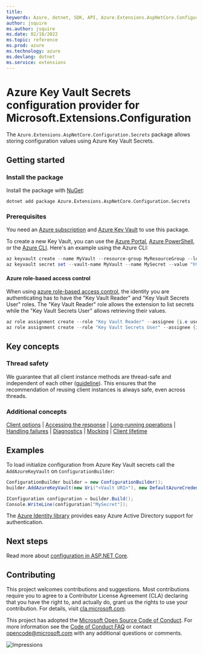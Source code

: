 ```yaml
---
title: 
keywords: Azure, dotnet, SDK, API, Azure.Extensions.AspNetCore.Configuration.Secrets, extensions
author: jsquire
ms.author: jsquire
ms.date: 02/18/2022
ms.topic: reference
ms.prod: azure
ms.technology: azure
ms.devlang: dotnet
ms.service: extensions
---
```

# Azure Key Vault Secrets configuration provider for Microsoft.Extensions.Configuration

The `Azure.Extensions.AspNetCore.Configuration.Secrets` package allows storing configuration values using Azure Key Vault Secrets.

## Getting started

### Install the package

Install the package with [NuGet][nuget]:

```dotnetcli
dotnet add package Azure.Extensions.AspNetCore.Configuration.Secrets
```

### Prerequisites

You need an [Azure subscription][azure_sub] and
[Azure Key Vault][keyvault_doc] to use this package.

To create a new Key Vault, you can use the [Azure Portal][keyvault_create_portal],
[Azure PowerShell][keyvault_create_ps], or the [Azure CLI][keyvault_create_cli].
Here's an example using the Azure CLI:

```Powershell
az keyvault create --name MyVault --resource-group MyResourceGroup --location westus
az keyvault secret set --vault-name MyVault --name MySecret --value "hVFkk965BuUv"
```

#### Azure role-based access control

When using [azure role-based access control](https://docs.microsoft.com/azure/key-vault/general/rbac-guide), the identity you are authenticating has to have the "Key Vault Reader" and "Key Vault Secrets User" roles.
The "Key Vault Reader" role allows the extension to list secrets while the "Key Vault Secrets User" allows retrieving their values.

```powershell
az role assignment create --role "Key Vault Reader" --assignee {i.e user@microsoft.com} --scope /subscriptions/{subscriptionid}/resourcegroups/{resource-group-name}
az role assignment create --role "Key Vault Secrets User" --assignee {i.e user@microsoft.com} --scope /subscriptions/{subscriptionid}/resourcegroups/{resource-group-name}
```

## Key concepts

### Thread safety
We guarantee that all client instance methods are thread-safe and independent of each other ([guideline](https://azure.github.io/azure-sdk/dotnet_introduction.html#dotnet-service-methods-thread-safety)). This ensures that the recommendation of reusing client instances is always safe, even across threads.

### Additional concepts
<!-- CLIENT COMMON BAR -->
[Client options](https://github.com/Azure/azure-sdk-for-net/blob/main/sdk/core/Azure.Core/README.md#configuring-service-clients-using-clientoptions) |
[Accessing the response](https://github.com/Azure/azure-sdk-for-net/blob/main/sdk/core/Azure.Core/README.md#accessing-http-response-details-using-responset) |
[Long-running operations](https://github.com/Azure/azure-sdk-for-net/blob/main/sdk/core/Azure.Core/README.md#consuming-long-running-operations-using-operationt) |
[Handling failures](https://github.com/Azure/azure-sdk-for-net/blob/main/sdk/core/Azure.Core/README.md#reporting-errors-requestfailedexception) |
[Diagnostics](https://github.com/Azure/azure-sdk-for-net/blob/main/sdk/core/Azure.Core/samples/Diagnostics.md) |
[Mocking](https://github.com/Azure/azure-sdk-for-net/blob/main/sdk/core/Azure.Core/README.md#mocking) |
[Client lifetime](https://devblogs.microsoft.com/azure-sdk/lifetime-management-and-thread-safety-guarantees-of-azure-sdk-net-clients/)
<!-- CLIENT COMMON BAR -->

## Examples

To load initialize configuration from Azure Key Vault secrets call the `AddAzureKeyVault` on `ConfigurationBuilder`:

```C# Snippet:ConfigurationAddAzureKeyVault
ConfigurationBuilder builder = new ConfigurationBuilder();
builder.AddAzureKeyVault(new Uri("<Vault URI>"), new DefaultAzureCredential());

IConfiguration configuration = builder.Build();
Console.WriteLine(configuration["MySecret"]);
```

The [Azure Identity library][identity] provides easy Azure Active Directory support for authentication.

## Next steps

Read more about [configuration in ASP.NET Core][aspnetcore_configuration_doc].

## Contributing

This project welcomes contributions and suggestions.  Most contributions require
you to agree to a Contributor License Agreement (CLA) declaring that you have
the right to, and actually do, grant us the rights to use your contribution. For
details, visit [cla.microsoft.com][cla].

This project has adopted the [Microsoft Open Source Code of Conduct][coc].
For more information see the [Code of Conduct FAQ][coc_faq]
or contact [opencode@microsoft.com][coc_contact] with any
additional questions or comments.

![Impressions](https://azure-sdk-impressions.azurewebsites.net/api/impressions/azure-sdk-for-net%2Fsdk%2Fextensions%2FAzure.Extensions.AspNetCore.Configuration.Secrets%2FREADME.png)

<!-- LINKS -->
[source]: https://github.com/Azure/azure-sdk-for-net/tree/main/sdk/extensions/Azure.Extensions.AspNetCore.Configuration.Secrets/src
[package]: https://www.nuget.org/packages/Azure.Extensions.AspNetCore.Configuration.Secrets/
[docs]: https://docs.microsoft.com/dotnet/api/Azure.Extensions.AspNetCore.Configuration.Secrets
[nuget]: https://www.nuget.org/packages/Azure.Extensions.AspNetCore.Configuration.Secrets
[keyvault_create_cli]: https://docs.microsoft.com/azure/key-vault/quick-create-cli#create-a-key-vault
[keyvault_create_portal]: https://docs.microsoft.com/azure/key-vault/quick-create-portal#create-a-vault
[keyvault_create_ps]: https://docs.microsoft.com/azure/key-vault/quick-create-powershell#create-a-key-vault
[azure_cli]: https://docs.microsoft.com/cli/azure
[azure_sub]: https://azure.microsoft.com/free/dotnet/
[identity]: https://github.com/Azure/azure-sdk-for-net/tree/main/sdk/identity/Azure.Identity/README.md
[aspnetcore_configuration_doc]: https://docs.microsoft.com/aspnet/core/fundamentals/configuration/?view=aspnetcore-3.1
[error_codes]: https://docs.microsoft.com/rest/api/storageservices/blob-service-error-codes
[cla]: https://cla.microsoft.com
[coc]: https://opensource.microsoft.com/codeofconduct/
[coc_faq]: https://opensource.microsoft.com/codeofconduct/faq/
[coc_contact]: mailto:opencode@microsoft.com
[keyvault_doc]: https://docs.microsoft.com/azure/key-vault/general/overview

